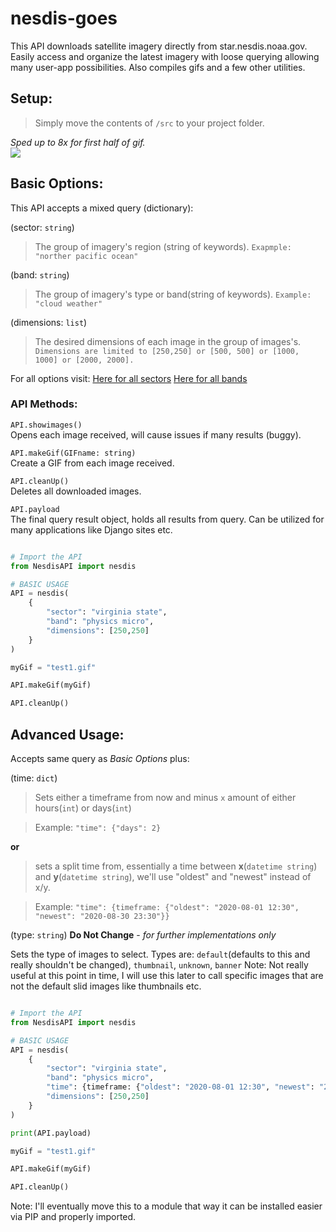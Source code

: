# nesdis-goes
This API downloads satellite imagery directly from star.nesdis.noaa.gov.
Easily access and organize the latest imagery with loose querying allowing 
many user-app possibilities. 
Also compiles gifs and a few other utilities.


## Setup:
> Simply move the contents of `/src` to your project folder.

*Sped up to 8x for first half of gif.*
<br/>
![](https://raw.githubusercontent.com/aerobotpro/nesdis-goes/master/ezgif-1-41d268808025.gif)


## Basic Options:
This API accepts a mixed query (dictionary):

(sector: `string`)
> The group of imagery's region (string of keywords).
``Exapmple: "norther pacific ocean"``

(band: `string`)
> The group of imagery's type or band(string of keywords).
``Example: "cloud weather"``

(dimensions: `list`)
> The desired dimensions of each image in the group of images's.
``Dimensions are limited to [250,250] or [500, 500] or [1000, 1000] or [2000, 2000].``

For all options visit:
[Here for all sectors](https://www.star.nesdis.noaa.gov/goes/index.php)
[Here for all bands](https://www.star.nesdis.noaa.gov/goes/conus.php?sat=G17)

### API Methods:
`API.showimages()`
<br/>
Opens each image received, will cause issues if many results (buggy).

`API.makeGif(GIFname: string)`
<br/>
Create a GIF from each image received.

`API.cleanUp()`
<br/>
Deletes all downloaded images.

`API.payload`
<br/>
The final query result object, holds all results from query.
Can be utilized for many applications like Django sites etc.


```python

# Import the API
from NesdisAPI import nesdis

# BASIC USAGE
API = nesdis(
    {
        "sector": "virginia state",
        "band": "physics micro",
        "dimensions": [250,250]
    }
)

myGif = "test1.gif"

API.makeGif(myGif)

API.cleanUp()
```


## Advanced Usage:

Accepts same query as *Basic Options* plus:

(time: `dict`)
> Sets either a timeframe from now and minus `x` amount of either hours(`int`) or days(`int`) 

> Example: `"time": {"days": 2}`

**or**

> sets a split time from, essentially a time between **x**(`datetime string`) and **y**(`datetime string`),
we'll use "oldest" and "newest" instead of x/y.

> Example: `"time": {timeframe: {"oldest": "2020-08-01 12:30", "newest": "2020-08-30 23:30"}}`

(type: `string`) 
**Do Not Change** - *for further implementations only*

Sets the type of images to select.
Types are: `default`(defaults to this and really shouldn't be changed), `thumbnail`, `unknown`, `banner`
Note: Not really useful at this point in time, I will use this later to call specific images that are not the default slid images like thumbnails etc.

```python

# Import the API
from NesdisAPI import nesdis

# BASIC USAGE
API = nesdis(
    {
        "sector": "virginia state",
        "band": "physics micro",
        "time": {timeframe: {"oldest": "2020-08-01 12:30", "newest": "2020-08-30 23:30"}},
        "dimensions": [250,250]
    }
)

print(API.payload)

myGif = "test1.gif"

API.makeGif(myGif)

API.cleanUp()
```

Note: I'll eventually move this to a module that way it can be installed easier via PIP and properly imported.
